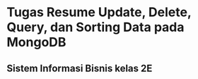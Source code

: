 # Tugas Resume Update, Delete, Query, dan Sorting Data pada MongoDB
## Sistem Informasi Bisnis kelas 2E